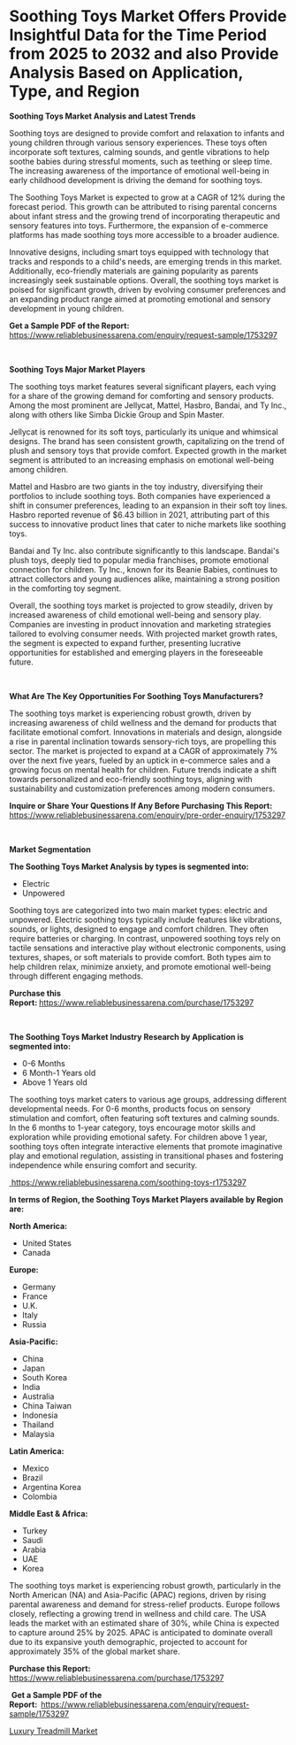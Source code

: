 <p><h1>Soothing Toys Market Offers Provide Insightful Data for the Time Period from 2025 to 2032 and also Provide Analysis Based on Application, Type, and Region</h1></p><p><strong>Soothing Toys Market Analysis and Latest Trends</strong></p>
<p><p>Soothing toys are designed to provide comfort and relaxation to infants and young children through various sensory experiences. These toys often incorporate soft textures, calming sounds, and gentle vibrations to help soothe babies during stressful moments, such as teething or sleep time. The increasing awareness of the importance of emotional well-being in early childhood development is driving the demand for soothing toys.</p><p>The Soothing Toys Market is expected to grow at a CAGR of 12% during the forecast period. This growth can be attributed to rising parental concerns about infant stress and the growing trend of incorporating therapeutic and sensory features into toys. Furthermore, the expansion of e-commerce platforms has made soothing toys more accessible to a broader audience. </p><p>Innovative designs, including smart toys equipped with technology that tracks and responds to a child's needs, are emerging trends in this market. Additionally, eco-friendly materials are gaining popularity as parents increasingly seek sustainable options. Overall, the soothing toys market is poised for significant growth, driven by evolving consumer preferences and an expanding product range aimed at promoting emotional and sensory development in young children.</p></p>
<p><strong>Get a Sample PDF of the Report:&nbsp;</strong> <a href="https://www.reliablebusinessarena.com/enquiry/request-sample/1753297?utm_campaign=2958&utm_medium=2&utm_source=Github&utm_content=ia&utm_term=04042025&utm_id=soothing-toys">https://www.reliablebusinessarena.com/enquiry/request-sample/1753297</a></p>
<p>&nbsp;</p>
<p><strong>Soothing Toys Major Market Players</strong></p>
<p><p>The soothing toys market features several significant players, each vying for a share of the growing demand for comforting and sensory products. Among the most prominent are Jellycat, Mattel, Hasbro, Bandai, and Ty Inc., along with others like Simba Dickie Group and Spin Master. </p><p>Jellycat is renowned for its soft toys, particularly its unique and whimsical designs. The brand has seen consistent growth, capitalizing on the trend of plush and sensory toys that provide comfort. Expected growth in the market segment is attributed to an increasing emphasis on emotional well-being among children.</p><p>Mattel and Hasbro are two giants in the toy industry, diversifying their portfolios to include soothing toys. Both companies have experienced a shift in consumer preferences, leading to an expansion in their soft toy lines. Hasbro reported revenue of $6.43 billion in 2021, attributing part of this success to innovative product lines that cater to niche markets like soothing toys.</p><p>Bandai and Ty Inc. also contribute significantly to this landscape. Bandai's plush toys, deeply tied to popular media franchises, promote emotional connection for children. Ty Inc., known for its Beanie Babies, continues to attract collectors and young audiences alike, maintaining a strong position in the comforting toy segment.</p><p>Overall, the soothing toys market is projected to grow steadily, driven by increased awareness of child emotional well-being and sensory play. Companies are investing in product innovation and marketing strategies tailored to evolving consumer needs. With projected market growth rates, the segment is expected to expand further, presenting lucrative opportunities for established and emerging players in the foreseeable future.</p></p>
<p>&nbsp;</p>
<p><strong>What Are The Key Opportunities For Soothing Toys Manufacturers?</strong></p>
<p><p>The soothing toys market is experiencing robust growth, driven by increasing awareness of child wellness and the demand for products that facilitate emotional comfort. Innovations in materials and design, alongside a rise in parental inclination towards sensory-rich toys, are propelling this sector. The market is projected to expand at a CAGR of approximately 7% over the next five years, fueled by an uptick in e-commerce sales and a growing focus on mental health for children. Future trends indicate a shift towards personalized and eco-friendly soothing toys, aligning with sustainability and customization preferences among modern consumers.</p></p>
<p><strong>Inquire or Share Your Questions If Any Before Purchasing This Report:</strong> <a href="https://www.reliablebusinessarena.com/enquiry/pre-order-enquiry/1753297?utm_campaign=2958&utm_medium=2&utm_source=Github&utm_content=ia&utm_term=04042025&utm_id=soothing-toys">https://www.reliablebusinessarena.com/enquiry/pre-order-enquiry/1753297</a></p>
<p>&nbsp;</p>
<p><strong>Market Segmentation</strong></p>
<p><strong>The Soothing Toys Market Analysis by types is segmented into:</strong></p>
<p><ul><li>Electric</li><li>Unpowered</li></ul></p>
<p><p>Soothing toys are categorized into two main market types: electric and unpowered. Electric soothing toys typically include features like vibrations, sounds, or lights, designed to engage and comfort children. They often require batteries or charging. In contrast, unpowered soothing toys rely on tactile sensations and interactive play without electronic components, using textures, shapes, or soft materials to provide comfort. Both types aim to help children relax, minimize anxiety, and promote emotional well-being through different engaging methods.</p></p>
<p><strong>Purchase this Report:&nbsp;</strong><a href="https://www.reliablebusinessarena.com/purchase/1753297?utm_campaign=2958&utm_medium=2&utm_source=Github&utm_content=ia&utm_term=04042025&utm_id=soothing-toys">https://www.reliablebusinessarena.com/purchase/1753297</a></p>
<p>&nbsp;</p>
<p><strong>The Soothing Toys Market Industry Research by Application is segmented into:</strong></p>
<p><ul><li>0-6 Months</li><li>6 Month-1 Years old</li><li>Above 1 Years old</li></ul></p>
<p><p>The soothing toys market caters to various age groups, addressing different developmental needs. For 0-6 months, products focus on sensory stimulation and comfort, often featuring soft textures and calming sounds. In the 6 months to 1-year category, toys encourage motor skills and exploration while providing emotional safety. For children above 1 year, soothing toys often integrate interactive elements that promote imaginative play and emotional regulation, assisting in transitional phases and fostering independence while ensuring comfort and security.</p></p>
<p><a href="https://www.reliablebusinessarena.com/soothing-toys-r1753297?utm_campaign=2958&utm_medium=2&utm_source=Github&utm_content=ia&utm_term=04042025&utm_id=soothing-toys">&nbsp;https://www.reliablebusinessarena.com/soothing-toys-r1753297</a></p>
<p><strong>In terms of Region, the Soothing Toys Market Players available by Region are:</strong></p>
<p>
    <p> <strong> North America: </strong>
        <ul>
            <li>United States</li>
            <li>Canada</li>
        </ul>
        </p> 
    <p> <strong> Europe: </strong>
        <ul>
            <li>Germany</li>
            <li>France</li>
            <li>U.K.</li>
            <li>Italy</li>
            <li>Russia</li>
        </ul>
        </p> 
    <p> <strong> Asia-Pacific: </strong>
        <ul>
            <li>China</li>
            <li>Japan</li>
            <li>South Korea</li>
            <li>India</li>
            <li>Australia</li>
            <li>China Taiwan</li>
            <li>Indonesia</li>
            <li>Thailand</li>
            <li>Malaysia</li>
        </ul>
        </p> 
    <p> <strong> Latin America: </strong>
        <ul>
            <li>Mexico</li>
            <li>Brazil</li>
            <li>Argentina Korea</li>
            <li>Colombia</li>
        </ul>
        </p> 
    <p> <strong> Middle East & Africa: </strong>
        <ul>
            <li>Turkey</li>
            <li>Saudi</li>
            <li>Arabia</li>
            <li>UAE</li>
            <li>Korea</li>
        </ul>
    </p>
    </p>
<p><p>The soothing toys market is experiencing robust growth, particularly in the North American (NA) and Asia-Pacific (APAC) regions, driven by rising parental awareness and demand for stress-relief products. Europe follows closely, reflecting a growing trend in wellness and child care. The USA leads the market with an estimated share of 30%, while China is expected to capture around 25% by 2025. APAC is anticipated to dominate overall due to its expansive youth demographic, projected to account for approximately 35% of the global market share.</p></p>
<p><strong>Purchase this Report: </strong><a href="https://www.reliablebusinessarena.com/purchase/1753297?utm_campaign=2958&utm_medium=2&utm_source=Github&utm_content=ia&utm_term=04042025&utm_id=soothing-toys">https://www.reliablebusinessarena.com/purchase/1753297</a></p>
<p>&nbsp;<strong>Get a Sample PDF of the Report:&nbsp;&nbsp;</strong><a href="https://www.reliablebusinessarena.com/enquiry/request-sample/1753297?utm_campaign=2958&utm_medium=2&utm_source=Github&utm_content=ia&utm_term=04042025&utm_id=soothing-toys">https://www.reliablebusinessarena.com/enquiry/request-sample/1753297</a></p>
<p><strong></strong></p>
<p><p><a href="https://github.com/djibenesha/Market-Research-Report-List-1/blob/main/luxury-treadmill-market.md?utm_campaign=2958&utm_medium=2&utm_source=Github&utm_content=ia&utm_term=04042025&utm_id=soothing-toys">Luxury Treadmill Market</a></p></p>